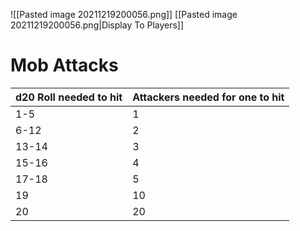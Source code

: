![[Pasted image 20211219200056.png]]
[[Pasted image 20211219200056.png|Display To Players]]

# Mob Attacks

| d20 Roll needed to hit | Attackers needed for one to hit |
| ---------------------- | ------------------------------- |
| 1-5                    | 1                               |
| 6-12                   | 2                               |
| 13-14                  | 3                               |
| 15-16                  | 4                               |
| 17-18                  | 5                               |
| 19                     | 10                              |
| 20                     | 20                              |
